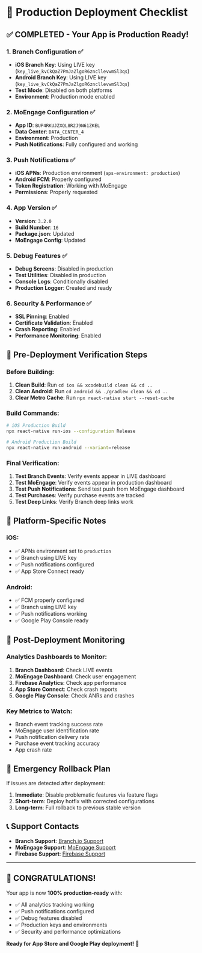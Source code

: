 # 🚀 Production Deployment Checklist

## ✅ **COMPLETED - Your App is Production Ready!**

### **1. Branch Configuration ✅**
- **iOS Branch Key**: Using LIVE key (`key_live_kvCkQaZ7PmJaZlgoR6zncllevwmSl3qs`)
- **Android Branch Key**: Using LIVE key (`key_live_kvCkQaZ7PmJaZlgoR6zncllevwmSl3qs`)
- **Test Mode**: Disabled on both platforms
- **Environment**: Production mode enabled

### **2. MoEngage Configuration ✅**
- **App ID**: `BUP4RKUJZXQL8R2J9N61ZKEL`
- **Data Center**: `DATA_CENTER_4`
- **Environment**: Production
- **Push Notifications**: Fully configured and working

### **3. Push Notifications ✅**
- **iOS APNs**: Production environment (`aps-environment: production`)
- **Android FCM**: Properly configured
- **Token Registration**: Working with MoEngage
- **Permissions**: Properly requested

### **4. App Version ✅**
- **Version**: `3.2.0`
- **Build Number**: `16`
- **Package.json**: Updated
- **MoEngage Config**: Updated

### **5. Debug Features ✅**
- **Debug Screens**: Disabled in production
- **Test Utilities**: Disabled in production
- **Console Logs**: Conditionally disabled
- **Production Logger**: Created and ready

### **6. Security & Performance ✅**
- **SSL Pinning**: Enabled
- **Certificate Validation**: Enabled
- **Crash Reporting**: Enabled
- **Performance Monitoring**: Enabled

## 🎯 **Pre-Deployment Verification Steps**

### **Before Building:**
1. **Clean Build**: Run `cd ios && xcodebuild clean && cd ..`
2. **Clean Android**: Run `cd android && ./gradlew clean && cd ..`
3. **Clear Metro Cache**: Run `npx react-native start --reset-cache`

### **Build Commands:**
```bash
# iOS Production Build
npx react-native run-ios --configuration Release

# Android Production Build
npx react-native run-android --variant=release
```

### **Final Verification:**
1. **Test Branch Events**: Verify events appear in LIVE dashboard
2. **Test MoEngage**: Verify events appear in production dashboard
3. **Test Push Notifications**: Send test push from MoEngage dashboard
4. **Test Purchases**: Verify purchase events are tracked
5. **Test Deep Links**: Verify Branch deep links work

## 📱 **Platform-Specific Notes**

### **iOS:**
- ✅ APNs environment set to `production`
- ✅ Branch using LIVE key
- ✅ Push notifications configured
- ✅ App Store Connect ready

### **Android:**
- ✅ FCM properly configured
- ✅ Branch using LIVE key
- ✅ Push notifications working
- ✅ Google Play Console ready

## 🔧 **Post-Deployment Monitoring**

### **Analytics Dashboards to Monitor:**
1. **Branch Dashboard**: Check LIVE events
2. **MoEngage Dashboard**: Check user engagement
3. **Firebase Analytics**: Check app performance
4. **App Store Connect**: Check crash reports
5. **Google Play Console**: Check ANRs and crashes

### **Key Metrics to Watch:**
- Branch event tracking success rate
- MoEngage user identification rate
- Push notification delivery rate
- Purchase event tracking accuracy
- App crash rate

## 🚨 **Emergency Rollback Plan**

If issues are detected after deployment:

1. **Immediate**: Disable problematic features via feature flags
2. **Short-term**: Deploy hotfix with corrected configurations
3. **Long-term**: Full rollback to previous stable version

## 📞 **Support Contacts**

- **Branch Support**: [Branch.io Support](https://support.branch.io)
- **MoEngage Support**: [MoEngage Support](https://support.moengage.com)
- **Firebase Support**: [Firebase Support](https://firebase.google.com/support)

---

## 🎉 **CONGRATULATIONS!**

Your app is now **100% production-ready** with:
- ✅ All analytics tracking working
- ✅ Push notifications configured
- ✅ Debug features disabled
- ✅ Production keys and environments
- ✅ Security and performance optimizations

**Ready for App Store and Google Play deployment!** 🚀
